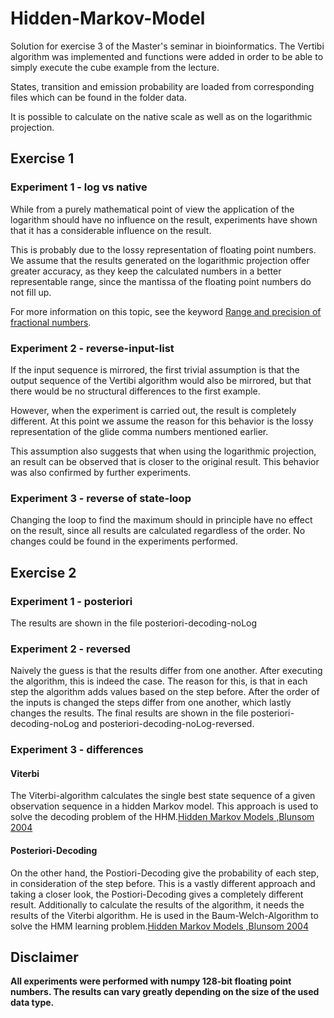 #  Hidden-Markov-Model

Solution for exercise 3 of the Master's seminar in bioinformatics. The Vertibi algorithm was implemented and functions were added in order to be able to simply execute the cube example from the lecture.

States, transition and emission probability are loaded from corresponding files which can be found in the folder data.

It is possible to calculate on the native scale as well as on the logarithmic projection.

## Exercise 1

### Experiment 1 - log vs native

While from a purely mathematical point of view the application of the logarithm should have no influence on the result, experiments have shown that it has a considerable influence on the result.

This is probably due to the lossy representation of floating point numbers. We assume that the results generated on the logarithmic projection offer greater accuracy, as they keep the calculated numbers in a better representable range, since the mantissa of the floating point numbers do not fill up.

For more information on this topic, see the keyword [Range and precision of fractional numbers](https://isaaccomputerscience.org/concepts/data_numbases_range_precision).

### Experiment 2 - reverse-input-list

If the input sequence is mirrored, the first trivial assumption is that the output sequence of the Vertibi algorithm would also be mirrored, but that there would be no structural differences to the first example.

However, when the experiment is carried out, the result is completely different. At this point we assume the reason for this behavior is the lossy representation of the glide comma numbers mentioned earlier.

This assumption also suggests that when using the logarithmic projection, an result can be observed that is closer to the original result. This behavior was also confirmed by further experiments.

### Experiment 3 - reverse of state-loop

Changing the loop to find the maximum should in principle have no effect on the result, since all results are calculated regardless of the order. No changes could be found in the experiments performed.



## Exercise 2

### Experiment 1 - posteriori
The results are shown in the file posteriori-decoding-noLog

### Experiment 2 - reversed
Naively the guess is that the results differ from one another. After executing the algorithm, this is indeed the case. The reason for this, is that in each step the algorithm adds values based on the step before. After the order of the inputs is changed the steps differ from one another, which lastly changes the results.
The final results are shown in the file posteriori-decoding-noLog and posteriori-decoding-noLog-reversed.

### Experiment 3 - differences

#### Viterbi
The Viterbi-algorithm calculates the single best state sequence of a given observation sequence in a hidden Markov model. 
This approach is used to solve the decoding problem of the HHM.[Hidden Markov Models ,Blunsom 2004](https://web.archive.org/web/20111125100934/http://digital.cs.usu.edu/~cyan/CS7960/hmm-tutorial.pdf)

#### Posteriori-Decoding
On the other hand, the Postiori-Decoding give the probability of each step, in consideration of the step before. This is a vastly different approach and taking a closer look, the Postiori-Decoding gives a completely different result. Additionally to calculate the results of the algorithm, it needs the results of the Viterbi algorithm. 
He is used in the Baum-Welch-Algorithm to solve the HMM learning problem.[Hidden Markov Models ,Blunsom 2004](https://web.archive.org/web/20111125100934/http://digital.cs.usu.edu/~cyan/CS7960/hmm-tutorial.pdf)

## Disclaimer
**All experiments were performed with numpy 128-bit floating point numbers. The results can vary greatly depending on the size of the used data type.**

